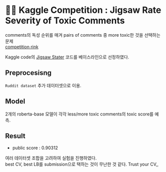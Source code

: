# 🏃‍♀️ Kaggle Competition : Jigsaw Rate Severity of Toxic Comments
comments의 독성 순위를 매겨 pairs of comments 중 more toxic한 것을 선택하는 문제      
[competition rink](https://www.kaggle.com/competitions/jigsaw-toxic-severity-rating/overview)    

Kaggle code의 [Jigsaw Stater](https://www.kaggle.com/code/debarshichanda/pytorch-w-b-jigsaw-starter) 코드를 베이스라인으로 선정하였다.

## Preprocesisng
```Ruddit dataset``` 추가 데이터셋으로 이용.

## Model
2개의 roberta-base 모델이 각각 less/more toxic comments의 toxic score를 예측.

## Result
- public score : 0.90312

여러 데이터셋 조합을 고려하여 실험을 진행하였다.       
best CV, best LB를 submission으로 택하는 것이 무난한 것 같다.
Trust your CV,,
